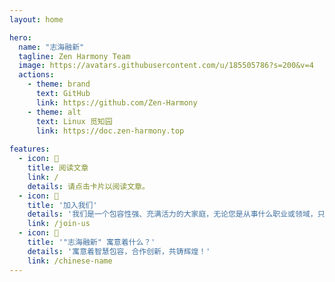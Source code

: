 ```yaml
---
layout: home

hero:
  name: "志海融新"
  tagline: Zen Harmony Team
  image: https://avatars.githubusercontent.com/u/185505786?s=200&v=4
  actions:
    - theme: brand
      text: GitHub
      link: https://github.com/Zen-Harmony
    - theme: alt
      text: Linux 觅知园
      link: https://doc.zen-harmony.top
    
features:
  - icon: 📖
    title: 阅读文章
    link: /
    details: 请点击卡片以阅读文章。
  - icon: 🚀
    title: '加入我们'
    details: '我们是一个包容性强、充满活力的大家庭，无论您是从事什么职业或领域，只要您热爱学习、乐于分享、遵守法律法规和团队规则，都可以成为我们的一员。'
    link: /join-us
  - icon: 🤔
    title: '"志海融新" 寓意着什么？'
    details: '寓意着智慧包容，合作创新，共铸辉煌！'
    link: /chinese-name
---
```


